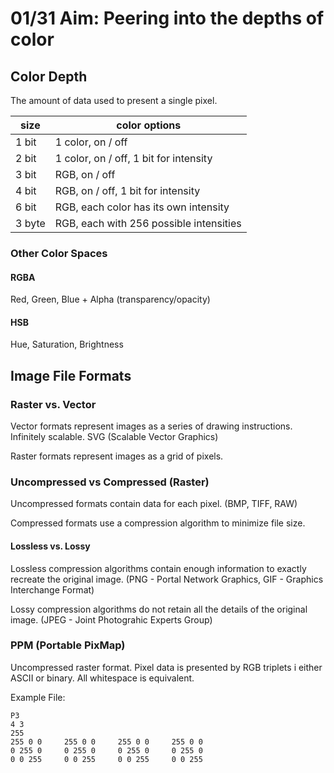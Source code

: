 # 01/31 Aim: Peering into the depths of color

## Color Depth

The amount of data used to present a single pixel.

| size   | color options                           |
| ----   | --------------------------------------- |
| 1 bit  | 1 color,  on / off                      |
| 2 bit  | 1 color, on / off, 1 bit for intensity  |
| 3 bit  | RGB, on / off                           |
| 4 bit  | RGB, on / off, 1 bit for intensity      |
| 6 bit  | RGB, each color has its own intensity   |
| 3 byte | RGB, each with 256 possible intensities |

### Other Color Spaces

#### RGBA

Red, Green, Blue + Alpha (transparency/opacity)

#### HSB

Hue, Saturation, Brightness

## Image File Formats

### Raster vs. Vector

Vector formats represent images as a series of drawing instructions.
Infinitely scalable. SVG (Scalable Vector Graphics)

Raster formats represent images as a grid of pixels.

### Uncompressed vs Compressed (Raster)

Uncompressed formats contain data for each pixel. (BMP, TIFF, RAW)

Compressed formats use a compression algorithm to minimize file size.

#### Lossless vs. Lossy

Lossless compression algorithms contain enough information to exactly
recreate the original image.
(PNG - Portal Network Graphics, GIF - Graphics Interchange Format)

Lossy compression algorithms do not retain all the details of the original
image.
(JPEG - Joint Photograhic Experts Group)

### PPM (Portable PixMap)

Uncompressed raster format.
Pixel data is presented by RGB triplets i either ASCII or binary.
All whitespace is equivalent.

Example File:
```
P3
4 3
255
255 0 0     255 0 0     255 0 0     255 0 0
0 255 0     0 255 0     0 255 0     0 255 0
0 0 255     0 0 255     0 0 255     0 0 255
```
